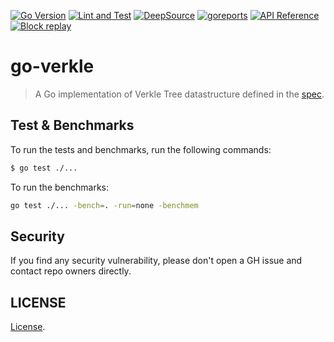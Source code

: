 [![Go Version](https://img.shields.io/badge/go-v1.19-green.svg)](https://golang.org/dl/)
[![Lint and Test](https://github.com/ethereum/go-verkle/actions/workflows/go.yml/badge.svg)](https://github.com/ethereum/go-verkle/actions/workflows/go.yml)
[![DeepSource](https://deepsource.io/gh/ethereum/go-verkle.svg/?label=active+issues&show_trend=true&token=OjuF5Q2HbKzpWY8LgWuffNZp)](https://deepsource.io/gh/ethereum/go-verkle/?ref=repository-badge)
[![goreports](https://goreportcard.com/badge/github.com/ethereum/go-verkle)](https://goreportcard.com/report/github.com/ethereum/go-verkle)
[![API Reference](https://camo.githubusercontent.com/915b7be44ada53c290eb157634330494ebe3e30a/68747470733a2f2f676f646f632e6f72672f6769746875622e636f6d2f676f6c616e672f6764646f3f7374617475732e737667)](https://pkg.go.dev/github.com/ethereum/go-verkle)
[![Block replay](https://github.com/ethereum/go-verkle/actions/workflows/block_replay.yml/badge.svg)](https://github.com/ethereum/go-verkle/actions/workflows/block_replay.yml)


# go-verkle

> A Go implementation of Verkle Tree datastructure defined in the [spec](https://github.com/crate-crypto/verkle-trie-ref/tree/master/verkle). 


## Test & Benchmarks

To run the tests and benchmarks, run the following commands:
```bash
$ go test ./...
```

To run the benchmarks:
```bash
go test ./... -bench=. -run=none -benchmem
```

## Security

If you find any security vulnerability, please don't open a GH issue and contact repo owners directly.


## LICENSE

[License](LICENSE).
